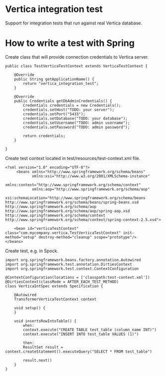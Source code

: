 Vertica integration test
========================

Support for integration tests that run against real Vertica database.

How to write a test with Spring
===============================

Create class that will provide connection credentials to Vertica server.

    public class TestVerticaTestContext extends VerticaTestContext {

        @Override
        public String getApplicationName() {
            return "vertica_integration_test";
        }

        @Override
        public Credentials getDbAdminCredentials() {
            Credentials credentials = new Credentials();
            credentials.setHost("TODO: your server");
            credentials.setPort("5433");
            credentials.setDatabase("TODO: your database");
            credentials.setUsername("TODO: admin username");
            credentials.setPassword("TODO: admin password");

            return credentials;
        }

    }

Create test context located in test/resources/test-context.xml file.

    <?xml version="1.0" encoding="UTF-8"?>
         <beans xmlns="http://www.springframework.org/schema/beans"
                xmlns:xsi="http://www.w3.org/2001/XMLSchema-instance"
                xmlns:context="http://www.springframework.org/schema/context"
                xmlns:aop="http://www.springframework.org/schema/aop"
                xsi:schemaLocation="http://www.springframework.org/schema/beans http://www.springframework.org/schema/beans/spring-beans.xsd http://www.springframework.org/schema/aop http://www.springframework.org/schema/aop/spring-aop.xsd http://www.springframework.org/schema/context http://www.springframework.org/schema/context/spring-context-2.5.xsd">

        <bean id="verticaTestContext" class="com.mycompany.vertica.TestVerticaTestContext" init-method="setup" destroy-method="cleanup" scope="prototype"/>
    </beans>

Create test, e.g. in Spock.

    import org.springframework.beans.factory.annotation.Autowired
    import org.springframework.test.annotation.DirtiesContext
    import org.springframework.test.context.ContextConfiguration

    @ContextConfiguration(locations = ['classpath:test-context.xml'])
    @DirtiesContext(classMode = AFTER_EACH_TEST_METHOD)
    class VerticaIntSpec extends Specification {

        @Autowired
        TransformerVerticaTestContext context

        void setup() {
        }

        void insertsRowIntoTable() {
            when:
            context.execute("CREATE TABLE test_table (column_name INT)")
            context.execute("INSERT INTO test_table VALUES (1)")

            then:
            ResultSet result = context.createStatement().executeQuery("SELECT * FROM test_table")

            result.next()
        }
    }